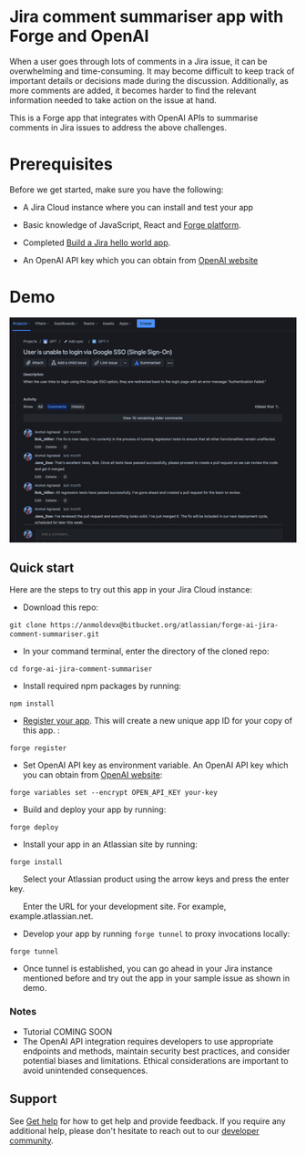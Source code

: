 # Jira comment summariser app with Forge and OpenAI

When a user goes through lots of comments in a Jira issue, it can be overwhelming and time-consuming. It may become difficult to keep track of important details or decisions made during the discussion. Additionally, as more comments are added, it becomes harder to find the relevant information needed to take action on the issue at hand. 

This is a Forge app that integrates with OpenAI APIs to summarise comments in Jira issues to address the above challenges.

# Prerequisites
Before we get started, make sure you have the following:

- A Jira Cloud instance where you can install and test your app

- Basic knowledge of JavaScript, React and [Forge platform](https://developer.atlassian.com/platform/forge/getting-started/).

- Completed [Build a Jira hello world app](https://developer.atlassian.com/platform/forge/build-a-hello-world-app-in-jira/).

- An OpenAI API key which you can obtain from [OpenAI website](https://platform.openai.com/docs/api-reference/introduction)

# Demo

![Demo of Jira comment summariser app](./summariser-demo.gif)


## Quick start

Here are the steps to try out this app in your Jira Cloud instance:

- Download this repo:

```
git clone https://anmoldevx@bitbucket.org/atlassian/forge-ai-jira-comment-summariser.git
```

- In your command terminal, enter the directory of the cloned repo:
```
cd forge-ai-jira-comment-summariser
```

- Install required npm packages by running:
```
npm install
```

- [Register your app](https://developer.atlassian.com/platform/forge/cli-reference/register/#description). This will create a new unique app ID for your copy of this app. :
```
forge register
```

- Set OpenAI API key as environment variable. An OpenAI API key which you can obtain from [OpenAI website](https://platform.openai.com/docs/api-reference/introduction):
```
forge variables set --encrypt OPEN_API_KEY your-key
```

- Build and deploy your app by running:
```
forge deploy
```

- Install your app in an Atlassian site by running:
```
forge install
```
&nbsp; &nbsp; &nbsp; Select your Atlassian product using the arrow keys and press the enter key.

&nbsp; &nbsp; &nbsp; Enter the URL for your development site. For example, example.atlassian.net.

- Develop your app by running `forge tunnel` to proxy invocations locally:
```
forge tunnel
```

- Once tunnel is established, you can go ahead in your Jira instance mentioned before and try out the app in your sample issue as shown in demo.

### Notes

- Tutorial COMING SOON
- The OpenAI API integration requires developers to use appropriate endpoints and methods, maintain security best practices, and consider potential biases and limitations. Ethical considerations are important to avoid unintended consequences.

## Support

See [Get help](https://developer.atlassian.com/platform/forge/get-help/) for how to get help and provide feedback.
If you require any additional help, please don't hesitate to reach out to our [developer community](https://community.developer.atlassian.com/).
